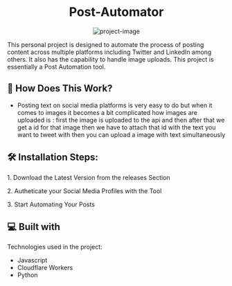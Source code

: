 <h1 align="center" id="title">Post-Automator</h1>

<p align="center"><img src="https://socialify.git.ci/hacktronicsraj/Post-Automator/image?font=Source%20Code%20Pro&amp;language=1&amp;name=1&amp;owner=1&amp;pattern=Circuit%20Board&amp;theme=Dark" alt="project-image"></p>

<p id="description">This personal project is designed to automate the process of posting content across multiple platforms including Twitter and LinkedIn among others. It also has the capability to handle image uploads. This project is essentially a Post Automation tool.</p>

<h2>🧐 How Does This Work?</h2>

- Posting text on social media platforms is very easy to do but when it comes to images it becomes a bit complicated how images are uploaded is : first the image is uploaded to the api and then after that we get a id for that image then we have to attach that id with the text you want to tweet with then you can upload a image with text simultaneously
<h2>🛠️ Installation Steps:</h2>

<p>1. Download the Latest Version from the releases Section</p>

<p>2. Autheticate your Social Media Profiles with the Tool</p>

<p>3. Start Automating Your Posts</p>

<h2>💻 Built with</h2>

Technologies used in the project:

- Javascript
- Cloudflare Workers
- Python
